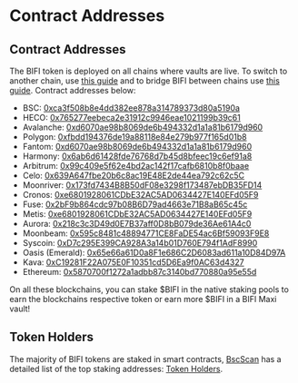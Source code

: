 # Contract Addresses

## Contract Addresses

The BIFI token is deployed on all chains where vaults are live. To switch to another chain, use [this guide](../../faq/how-to-guides/how-to-add-and-switch-networks-on-beefy-finance.md) and to bridge BIFI between chains use [this guide](../../faq/how-to-guides/how-to-bridge-bifi-cross-chain.md). Contract addresses below:

* BSC: [0xca3f508b8e4dd382ee878a314789373d80a5190a](https://bscscan.com/token/0xca3f508b8e4dd382ee878a314789373d80a5190a)
* HECO: [0x765277eebeca2e31912c9946eae1021199b39c61](https://hecoinfo.com/token/0x765277eebeca2e31912c9946eae1021199b39c61)
* Avalanche: [0xd6070ae98b8069de6b494332d1a1a81b6179d960](https://snowtrace.io/token/0xd6070ae98b8069de6b494332d1a1a81b6179d960)
* Polygon: [0xfbdd194376de19a88118e84e279b977f165d01b8](https://polygonscan.com/token/0xFbdd194376de19a88118e84E279b977f165d01b8)
* Fantom: [0xd6070ae98b8069de6b494332d1a1a81b6179d960](https://ftmscan.com/token/0xd6070ae98b8069de6b494332d1a1a81b6179d960)
* Harmony: [0x6ab6d61428fde76768d7b45d8bfeec19c6ef91a8](https://explorer.harmony.one/address/0x6ab6d61428fde76768d7b45d8bfeec19c6ef91a8)
* Arbitrum: [0x99c409e5f62e4bd2ac142f17cafb6810b8f0baae](https://arbiscan.io/token/0x99c409e5f62e4bd2ac142f17cafb6810b8f0baae)
* Celo: [0x639A647fbe20b6c8ac19E48E2de44ea792c62c5C](https://explorer.celo.org/token/0x639A647fbe20b6c8ac19E48E2de44ea792c62c5C/token-transfers)
* Moonriver: [0x173fd7434B8B50dF08e3298f173487ebDB35FD14](https://moonriver.moonscan.io/token/0x173fd7434B8B50dF08e3298f173487ebDB35FD14)
* Cronos: [0xe6801928061CDbE32AC5AD0634427E140EFd05F9](https://cronoscan.com/token/0xe6801928061CDbE32AC5AD0634427E140EFd05F9)
* Fuse: [0x2bF9b864cdc97b08B6D79ad4663e71B8aB65c45c](https://explorer.fuse.io/token/0x2bF9b864cdc97b08B6D79ad4663e71B8aB65c45c/token-transfers)
* Metis: [0xe6801928061CDbE32AC5AD0634427E140EFd05F9](https://andromeda-explorer.metis.io/token/0xe6801928061CDbE32AC5AD0634427E140EFd05F9/token-transfers)
* Aurora: [0x218c3c3D49d0E7B37aff0D8bB079de36Ae61A4c0](https://explorer.mainnet.aurora.dev/token/0x218c3c3D49d0E7B37aff0D8bB079de36Ae61A4c0/token-transfers)
* Moonbeam: [0x595c8481c48894771CE8FaDE54ac6Bf59093F9E8](https://moonscan.io/token/0x595c8481c48894771ce8fade54ac6bf59093f9e8)
* Syscoin: [0xD7c295E399CA928A3a14b01D760E794f1AdF8990](https://explorer.syscoin.org/address/0xD7c295E399CA928A3a14b01D760E794f1AdF8990/transactions)
* Oasis (Emerald): [0x65e66a61D0a8F1e686C2D6083ad611a10D84D97A](https://explorer.emerald.oasis.dev/address/0x65e66a61D0a8F1e686C2D6083ad611a10D84D97A/transactions)
* Kava: [0xC19281F22A075E0F10351cd5D6Ea9f0AC63d4327](https://explorer.kava.io/address/0xC19281F22A075E0F10351cd5D6Ea9f0AC63d4327/transactions)
* Ethereum: [0x5870700f1272a1adbb87c3140bd770880a95e55d](https://etherscan.io/token/0x5870700f1272a1adbb87c3140bd770880a95e55d)

On all these blockchains, you can stake $BIFI in the native staking pools to earn the blockchains respective token or earn more $BIFI in a BIFI Maxi vault!

## Token Holders

The majority of BIFI tokens are staked in smart contracts, [BscScan](https://bscscan.com/) has a detailed list of the top staking addresses: [Token Holders](https://bscscan.com/token/tokenholderchart/0xca3f508b8e4dd382ee878a314789373d80a5190a).

